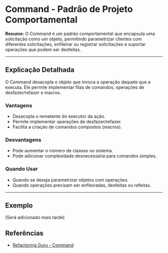 # Command - Padrão de Projeto Comportamental

**Resumo:**
O Command é um padrão comportamental que encapsula uma solicitação como um objeto, permitindo parametrizar clientes com diferentes solicitações, enfileirar ou registrar solicitações e suportar operações que podem ser desfeitas.

---

## Explicação Detalhada
O Command desacopla o objeto que invoca a operação daquele que a executa. Ele permite implementar filas de comandos, operações de desfazer/refazer e macros.

### Vantagens
- Desacopla o remetente do executor da ação.
- Permite implementar operações de desfazer/refazer.
- Facilita a criação de comandos compostos (macros).

### Desvantagens
- Pode aumentar o número de classes no sistema.
- Pode adicionar complexidade desnecessária para comandos simples.

### Quando Usar
- Quando se deseja parametrizar objetos com operações.
- Quando operações precisam ser enfileiradas, desfeitas ou refeitas.

---

## Exemplo
(Será adicionado mais tarde)

## Referências
- [Refactoring Guru - Command](https://refactoring.guru/pt-br/design-patterns/command)
